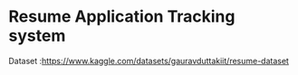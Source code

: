 # Resume Application Tracking system

Dataset :https://www.kaggle.com/datasets/gauravduttakiit/resume-dataset
